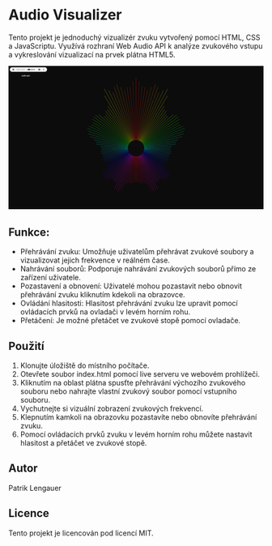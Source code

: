 # Audio Visualizer

Tento projekt je jednoduchý vizualizér zvuku vytvořený pomocí HTML, CSS a JavaScriptu. Využívá rozhraní Web Audio API k analýze zvukového vstupu a vykreslování vizualizací na prvek plátna HTML5.

![screenshot](https://github.com/Zer0x739/AudioVisualizer/blob/main/Showcase.png)

## Funkce:

- Přehrávání zvuku: Umožňuje uživatelům přehrávat zvukové soubory a vizualizovat jejich frekvence v reálném čase.
- Nahrávání souborů: Podporuje nahrávání zvukových souborů přímo ze zařízení uživatele.
- Pozastavení a obnovení: Uživatelé mohou pozastavit nebo obnovit přehrávání zvuku kliknutím kdekoli na obrazovce.
- Ovládání hlasitosti: Hlasitost přehrávání zvuku lze upravit pomocí ovládacích prvků na ovladači v levém horním rohu.
- Přetáčení: Je možné přetáčet ve zvukové stopě pomocí ovladače.

## Použití
1. Klonujte úložiště do místního počítače.
2. Otevřete soubor index.html pomocí live serveru ve webovém prohlížeči.
3. Kliknutím na oblast plátna spusťte přehrávání výchozího zvukového souboru nebo nahrajte vlastní zvukový soubor pomocí vstupního souboru.
4. Vychutnejte si vizuální zobrazení zvukových frekvencí.
5. Klepnutím kamkoli na obrazovku pozastavíte nebo obnovíte přehrávání zvuku.
6. Pomocí ovládacích prvků zvuku v levém horním rohu můžete nastavit hlasitost a přetáčet ve zvukové stopě.

## Autor
Patrik Lengauer

## Licence
Tento projekt je licencován pod licencí MIT.

